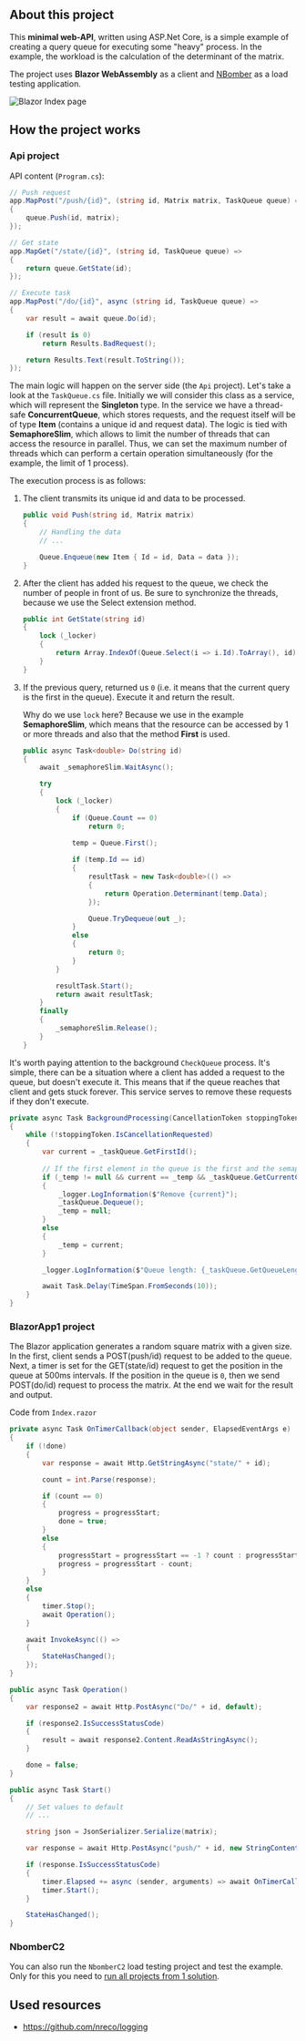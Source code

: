 ## About this project

This **minimal web-API**, written using ASP.Net Core, is a simple example of creating a query queue for executing some "heavy" process.
In the example, the workload is the calculation of the determinant of the matrix.

The project uses **Blazor WebAssembly** as a client and [NBomber](https://github.com/PragmaticFlow/NBomber) as a load testing application.

![Blazor Index page](https://github.com/WebWat/Queue/blob/master/Images/clientPage.png)

## How the project works

### Api project

API content (`Program.cs`):
``` csharp
// Push request
app.MapPost("/push/{id}", (string id, Matrix matrix, TaskQueue queue) =>
{
    queue.Push(id, matrix);
});

// Get state
app.MapGet("/state/{id}", (string id, TaskQueue queue) =>
{
    return queue.GetState(id);
});

// Execute task
app.MapPost("/do/{id}", async (string id, TaskQueue queue) =>
{
    var result = await queue.Do(id);

    if (result is 0)
        return Results.BadRequest();

    return Results.Text(result.ToString());
});
```

The main logic will happen on the server side (the `Api` project). Let's take a look at the `TaskQueue.cs` file. 
Initially we will consider this class as a service, which will represent the **Singleton** type. 
In the service we have a thread-safe **ConcurrentQueue**, which stores requests, and the request itself will be of type **Item** (contains a unique id and request data). 
The logic is tied with **SemaphoreSlim**, which allows to limit the number of threads that can access the resource in parallel. 
Thus, we can set the maximum number of threads which can perform a certain operation simultaneously (for the example, the limit of 1 process).

The execution process is as follows:

1.  The client transmits its unique id and data to be processed. 
    ``` csharp
    public void Push(string id, Matrix matrix)
    {
        // Handling the data
        // ...

        Queue.Enqueue(new Item { Id = id, Data = data });
    }
    ```
2.  After the client has added his request to the queue, we check the number of people in front of us. Be sure to synchronize the threads, because we use the Select extension method.
    ``` csharp
    public int GetState(string id)
    {
        lock (_locker)
        {
            return Array.IndexOf(Queue.Select(i => i.Id).ToArray(), id);
        }
    }
    ```

3.  If the previous query, returned us `0` (i.e. it means that the current query is the first in the queue). Execute it and return the result. 

    Why do we use `lock` here? Because we use in the example **SemaphoreSlim**, which means that the resource can be accessed by 1 or more threads and also that the method **First** is used.
    ``` csharp
    public async Task<double> Do(string id)
    {
        await _semaphoreSlim.WaitAsync();

        try
        {
            lock (_locker)
            {
                if (Queue.Count == 0)
                    return 0;

                temp = Queue.First();
                
                if (temp.Id == id)
                {
                    resultTask = new Task<double>(() =>
                    {
                        return Operation.Determinant(temp.Data);
                    });

                    Queue.TryDequeue(out _);
                }
                else
                {
                    return 0;
                }
            }

            resultTask.Start();
            return await resultTask;
        }
        finally
        {
            _semaphoreSlim.Release();
        }
    }
    ```
    
It's worth paying attention to the background `CheckQueue` process. 
It's simple, there can be a situation where a client has added a request to the queue, but doesn't execute it.
This means that if the queue reaches that client and gets stuck forever. 
This service serves to remove these requests if they don't execute.

``` csharp
private async Task BackgroundProcessing(CancellationToken stoppingToken)
{
    while (!stoppingToken.IsCancellationRequested)
    {
        var current = _taskQueue.GetFirstId();
        
        // If the first element in the queue is the first and the semaphore does nothing, delete it
        if (_temp != null && current == _temp && _taskQueue.GetCurrentCount() == _taskQueue.MaxThreads)
        {
            _logger.LogInformation($"Remove {current}");
            _taskQueue.Dequeue();
            _temp = null;
        }
        else
        {
            _temp = current;
        }

        _logger.LogInformation($"Queue length: {_taskQueue.GetQueueLength()}");

        await Task.Delay(TimeSpan.FromSeconds(10));
    }
}
```

### BlazorApp1 project

The Blazor application generates a random square matrix with a given size. 
In the first, client sends a POST(push/id) request to be added to the queue. 
Next, a timer is set for the GET(state/id) request to get the position in the queue at 500ms intervals. 
If the position in the queue is `0`, then we send POST(do/id) request to process the matrix. 
At the end we wait for the result and output.

Code from `Index.razor`

``` csharp
private async Task OnTimerCallback(object sender, ElapsedEventArgs e)
{
    if (!done)
    {
        var response = await Http.GetStringAsync("state/" + id);

        count = int.Parse(response);

        if (count == 0)
        {
            progress = progressStart;
            done = true;
        }
        else
        {
            progressStart = progressStart == -1 ? count : progressStart;
            progress = progressStart - count;
        }
    }
    else
    {
        timer.Stop();
        await Operation();
    }

    await InvokeAsync(() =>
    {
        StateHasChanged();
    });
}

public async Task Operation()
{
    var response2 = await Http.PostAsync("Do/" + id, default);

    if (response2.IsSuccessStatusCode)
    {
        result = await response2.Content.ReadAsStringAsync();
    }

    done = false;
}

public async Task Start()
{
    // Set values to default
    // ...

    string json = JsonSerializer.Serialize(matrix);

    var response = await Http.PostAsync("push/" + id, new StringContent(json, Encoding.UTF8, "application/json"));

    if (response.IsSuccessStatusCode)
    {
        timer.Elapsed += async (sender, arguments) => await OnTimerCallback(sender, arguments);
        timer.Start();
    }

    StateHasChanged();
}
```

### NbomberС2
You can also run the `NbomberC2` load testing project and test the example. Only for this you need to [run all projects from 1 solution](https://stackoverflow.com/questions/3850019/running-two-projects-at-once-in-visual-studio).


## Used resources
- https://github.com/nreco/logging

